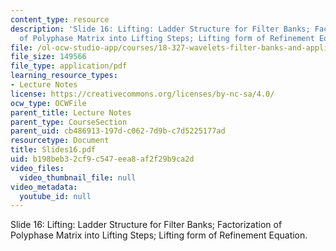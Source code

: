 ```yaml
---
content_type: resource
description: 'Slide 16: Lifting: Ladder Structure for Filter Banks; Factorization
  of Polyphase Matrix into Lifting Steps; Lifting form of Refinement Equation.'
file: /ol-ocw-studio-app/courses/18-327-wavelets-filter-banks-and-applications-spring-2003/b198beb32cf9c547eea8af2f29b9ca2d_Slides16.pdf
file_size: 149566
file_type: application/pdf
learning_resource_types:
- Lecture Notes
license: https://creativecommons.org/licenses/by-nc-sa/4.0/
ocw_type: OCWFile
parent_title: Lecture Notes
parent_type: CourseSection
parent_uid: cb486913-197d-c062-7d9b-c7d5225177ad
resourcetype: Document
title: Slides16.pdf
uid: b198beb3-2cf9-c547-eea8-af2f29b9ca2d
video_files:
  video_thumbnail_file: null
video_metadata:
  youtube_id: null
---
```

Slide 16: Lifting: Ladder Structure for Filter Banks; Factorization of Polyphase Matrix into Lifting Steps; Lifting form of Refinement Equation.